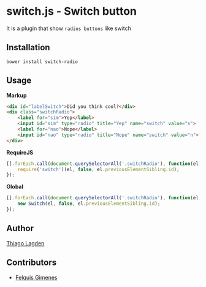 switch.js - Switch button
==================================

It is a plugin that show `radios buttons` like switch

## Installation

    bower install switch-radio

## Usage

**Markup**

```html
<div id="labelSwitch">Did you think cool?</div>
<div class="switchRadio">
    <label for="sim">Yep</label>
    <input id="sim" type="radio" title="Yep" name="switch" value="s">
    <label for="nao">Nope</label>
    <input id="nao" type="radio" title="Nope" name="switch" value="n">
</div>
```

**RequireJS**

```javascript
[].forEach.call(document.querySelectorAll('.switchRadio'), function(el, idx, arr) {
    require('switch')(el, false, el.previousElementSibling.id);
});
```

**Global**

```javascript
[].forEach.call(document.querySelectorAll('.switchRadio'), function(el, idx, arr) {
    new Switch(el, false, el.previousElementSibling.id);
});
```

## Author

[Thiago Lagden](http://lagden.in)

## Contributors

- [Felquis Gimenes](https://github.com/felquis)